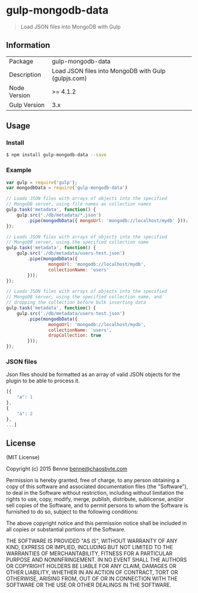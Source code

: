 # gulp-mongodb-data

> Load JSON files into MongoDB with Gulp

## Information

<table>
<tr>
<td>Package</td><td>gulp-mongodb-data</td>
</tr>
<tr>
<td>Description</td>
<td>Load JSON files into MongoDB with Gulp (gulpjs.com)</td>
</tr>
<tr>
<td>Node Version</td>
<td>>= 4.1.2</td>
</tr>
<tr>
<td>Gulp Version</td>
<td>3.x</td>
</tr>
</table>

## Usage

### Install

```bash
$ npm install gulp-mongodb-data --save
```

### Example

```js
var gulp = require('gulp');
var mongodbData = require('gulp-mongodb-data')

// Loads JSON files with arrays of objects into the specified
// MongoDB server, using file names as collection names
gulp.task('metadata', function() {
	gulp.src('./db/metadata/*.json')
		.pipe(mongodbData({ mongoUrl: 'mongodb://localhost/mydb' }));
});

// Loads JSON files with arrays of objects into the specified
// MongoDB server, using the specified collection name
gulp.task('metadata', function() {
	gulp.src('./db/metadata/users-test.json')
		.pipe(mongodbData({
				mongoUrl: 'mongodb://localhost/mydb',
				collectionName: 'users'
		}));
});

// Loads JSON files with arrays of objects into the specified
// MongoDB server, using the specified collection name, and
// dropping the collection before bulk inserting data
gulp.task('metadata', function() {
	gulp.src('./db/metadata/users-test.json')
		.pipe(mongodbData({
				mongoUrl: 'mongodb://localhost/mydb',
				collectionName: 'users',
				dropCollection: true
		}));
});

```

### JSON files

Json files should be formatted as an array of valid JSON objects for the plugin
to be able to process it.

```js
[{
	"a": 1
},
{
	"a": 2
},
...]
```

## License

(MIT License)

Copyright (c) 2015 Benne <benne@chaosbyte.com>

Permission is hereby granted, free of charge, to any person obtaining a copy
of this software and associated documentation files (the "Software"), to deal
in the Software without restriction, including without limitation the rights
to use, copy, modify, merge, publish, distribute, sublicense, and/or sell
copies of the Software, and to permit persons to whom the Software is
furnished to do so, subject to the following conditions:

The above copyright notice and this permission notice shall be included in
all copies or substantial portions of the Software.

THE SOFTWARE IS PROVIDED "AS IS", WITHOUT WARRANTY OF ANY KIND, EXPRESS OR
IMPLIED, INCLUDING BUT NOT LIMITED TO THE WARRANTIES OF MERCHANTABILITY,
FITNESS FOR A PARTICULAR PURPOSE AND NONINFRINGEMENT. IN NO EVENT SHALL THE
AUTHORS OR COPYRIGHT HOLDERS BE LIABLE FOR ANY CLAIM, DAMAGES OR OTHER
LIABILITY, WHETHER IN AN ACTION OF CONTRACT, TORT OR OTHERWISE, ARISING FROM,
OUT OF OR IN CONNECTION WITH THE SOFTWARE OR THE USE OR OTHER DEALINGS IN
THE SOFTWARE.
